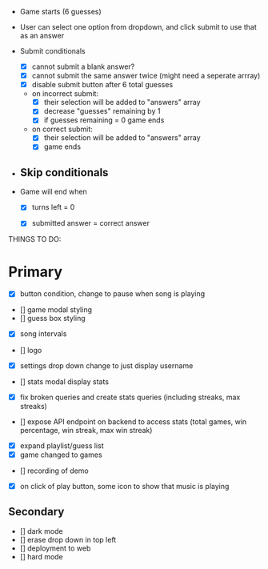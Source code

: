 - Game starts (6 guesses)
- User can select one option from dropdown, and click submit to use that as an answer
- Submit conditionals
  - [x] cannot submit a blank answer? 
  - [x] cannot submit the same answer twice (might need a seperate arrray)
  - [x] disable submit button after 6 total guesses 
  - on incorrect submit:
    - [x] their selection will be added to "answers" array 
    - [x] decrease "guesses" remaining by 1
    - [x] if guesses remaining = 0 game ends

  - on correct submit:
    - [x] their selection will be added to "answers" array 
    - [x] game ends

- Skip conditionals
  - 

- Game will end when
  - [x] turns left = 0
  - [x] submitted answer = correct answer


THINGS TO DO:

# Primary

  - [x] button condition, change to pause when song is playing
  - [] game modal styling 
  - [] guess box styling 
  - [x] song intervals
  - [] logo
  - [x] settings drop down change to just display username
  - [] stats modal display stats
  - [x] fix broken queries and create stats queries (including streaks, max streaks)
  - [] expose API endpoint on backend to access stats
  (total games, win percentage, win streak, max win streak)
  - [x] expand playlist/guess list
  - [x] game changed to games
  - [] recording of demo 
  - [x] on click of play button, some icon to show that music is playing

  
## Secondary
  - [] dark mode
  - [] erase drop down in top left
  - [] deployment to web
  - [] hard mode

